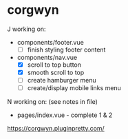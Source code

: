 # corgwyn


J working on:
- components/footer.vue
  - [ ] finish styling footer content
- components/nav.vue
  - [x] scroll to top button
  - [x] smooth scroll to top
  - [ ] create hamburger menu
  - [ ] create/display mobile links menu

N working on: (see notes in file)
- pages/index.vue - complete 1 & 2

https://corgwyn.pluginpretty.com/
